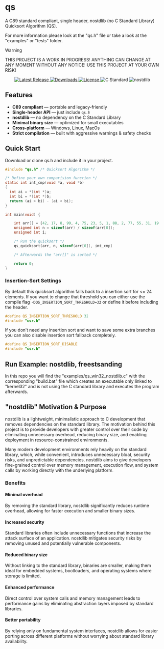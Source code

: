 # qs
A C89 standard compliant, single header, nostdlib (no C Standard Library) Quicksort Algorithm (QS).

For more information please look at the "qs.h" file or take a look at the "examples" or "tests" folder.

> [!WARNING]
> THIS PROJECT IS A WORK IN PROGRESS! ANYTHING CAN CHANGE AT ANY MOMENT WITHOUT ANY NOTICE! USE THIS PROJECT AT YOUR OWN RISK!

<p align="center">
  <a href="https://github.com/nickscha/qs/releases">
    <img src="https://img.shields.io/github/v/release/nickscha/qs?style=flat-square&color=blue" alt="Latest Release">
  </a>
  <a href="https://github.com/nickscha/qs/releases">
    <img src="https://img.shields.io/github/downloads/nickscha/qs/total?style=flat-square&color=brightgreen" alt="Downloads">
  </a>
  <a href="https://opensource.org/licenses/MIT">
    <img src="https://img.shields.io/badge/License-MIT-yellow.svg?style=flat-square" alt="License">
  </a>
  <img src="https://img.shields.io/badge/Standard-C89-orange?style=flat-square" alt="C Standard">
  <img src="https://img.shields.io/badge/nolib-nostdlib-lightgrey?style=flat-square" alt="nostdlib">
</p>

## **Features**
- **C89 compliant** — portable and legacy-friendly  
- **Single-header API** — just include `qs.h`  
- **nostdlib** — no dependency on the C Standard Library  
- **Minimal binary size** — optimized for small executables  
- **Cross-platform** — Windows, Linux, MacOs 
- **Strict compilation** — built with aggressive warnings & safety checks  

## Quick Start

Download or clone qs.h and include it in your project.

```C
#include "qs.h" /* Quicksort Algorithm */

/* Define your own comparision function */
static int int_cmp(void *a, void *b)
{
  int ai = *(int *)a;
  int bi = *(int *)b;
  return (ai > bi) - (ai < bi);
}

int main(void) {

    int arr[] = {42, 17, 8, 99, 4, 75, 23, 5, 1, 88, 2, 77, 55, 31, 19, 66, 87, 234, 2929};
    unsigned int n = sizeof(arr) / sizeof(arr[0]);
    unsigned int i;

    /* Run the quicksort */
    qs_quicksort(arr, n, sizeof(arr[0]), int_cmp)

    /* Afterwards the "arr[]" is sorted */

    return 0;
}
```

### Insertion-Sort Settings

By default this quicksort algorithm falls back to a insertion sort for <= 24 elements.
If you want to change that threshold you can either use the compile flag `-DQS_INSERTION_SORT_THRESHOLD=32` or define it before including the header.

```C
#define QS_INSERTION_SORT_THRESHOLD 32
#include "csr.h"
```

If you don't need any insertion sort and want to save some extra branches you can also disable insertion sort fallback completely.

```C
#define QS_INSERTION_SORT_DISABLE
#include "csr.h"
```

## Run Example: nostdlib, freestsanding

In this repo you will find the "examples/qs_win32_nostdlib.c" with the corresponding "build.bat" file which
creates an executable only linked to "kernel32" and is not using the C standard library and executes the program afterwards.

## "nostdlib" Motivation & Purpose

nostdlib is a lightweight, minimalistic approach to C development that removes dependencies on the standard library. The motivation behind this project is to provide developers with greater control over their code by eliminating unnecessary overhead, reducing binary size, and enabling deployment in resource-constrained environments.

Many modern development environments rely heavily on the standard library, which, while convenient, introduces unnecessary bloat, security risks, and unpredictable dependencies. nostdlib aims to give developers fine-grained control over memory management, execution flow, and system calls by working directly with the underlying platform.

### Benefits

#### Minimal overhead
By removing the standard library, nostdlib significantly reduces runtime overhead, allowing for faster execution and smaller binary sizes.

#### Increased security
Standard libraries often include unnecessary functions that increase the attack surface of an application. nostdlib mitigates security risks by removing unused and potentially vulnerable components.

#### Reduced binary size
Without linking to the standard library, binaries are smaller, making them ideal for embedded systems, bootloaders, and operating systems where storage is limited.

#### Enhanced performance
Direct control over system calls and memory management leads to performance gains by eliminating abstraction layers imposed by standard libraries.

#### Better portability
By relying only on fundamental system interfaces, nostdlib allows for easier porting across different platforms without worrying about standard library availability.
